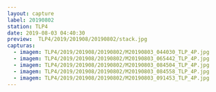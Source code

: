 ```yaml
---
layout: capture
label: 20190802
station: TLP4
date: 2019-08-03 04:40:30
preview:  TLP4/2019/201908/20190802/stack.jpg
capturas:
  - imagem: TLP4/2019/201908/20190802/M20190803_044030_TLP_4P.jpg
  - imagem: TLP4/2019/201908/20190802/M20190803_065442_TLP_4P.jpg
  - imagem: TLP4/2019/201908/20190802/M20190803_084504_TLP_4P.jpg
  - imagem: TLP4/2019/201908/20190802/M20190803_084558_TLP_4P.jpg
  - imagem: TLP4/2019/201908/20190802/M20190803_091453_TLP_4P.jpg
---
```

